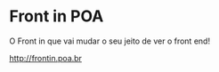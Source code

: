 Front in POA
===============

O Front in que vai mudar o seu jeito de ver o front end!

http://frontin.poa.br
